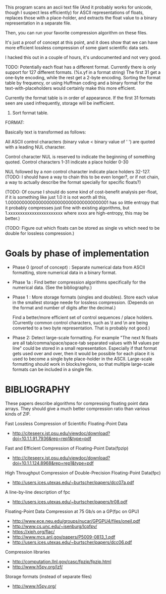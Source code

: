 This program scans an ascii text file (And it probably works for unicode, though I suspect less efficiently) for ASCII representations of floats, replaces those with a place-holder, and extracts the float value to a binary representation in a separate file.

Then, you can run your favorite compression algorithm on these files.

It's just a proof of concept at this point, and it does show that we can have more efficient lossless compression of some giant scientific data sets.

I hacked this out in a couple of hours, it's undocumented and not very good.

TODO:
Potentially each float has a different format. Currently there is only support for 127 different formats. (%x.yf in a format string) The first 31 get a one-byte encoding, while the rest get a 2-byte encoding. Sorting the format table by frequency, or using Huffman coding and a binary format for the text-with-placeholders would certainly make this more efficient.

Currently the format table is in order of appearance. If the first 31 formats seen are used infrequently, storage will be inefficient.

1) Sort format table.

FORMAT:

Basically text is transformed as follows:

All ASCII control characters (binary value < binary value of ' ') are quoted with a leading NUL character.

Control character NUL is reserved to indicate the beginning of something quoted.
Control characters 1-31 indicate a place holder 0-30

NUL followed by a _non_ control character indicate place holders 32-127.
(TODO: I should have a way to chain this to be even longer?, or if not chain, a way to actually describe the format specially for specific floats?)

(TODO: Of course I should do some kind of cost-benefit analysis per-float, if it is something like just 1.0 it is not worth all this, 1.0000000000000000000000000000000000001 has so little entropy that it probably compresses just fine with existing algorithms, but 1.xxxxxxxxxxxxxxxxxxxxxxx where xxxx are high-entropy, this may be better.)

(TODO: Figure out which floats can be stored as single vs which need to be double for lossless compression.)

Goals by phase of implementation
===============================

- Phase 0 (proof of concept) : 
	Separate numerical data from ASCII formatting, store numerical data in a binary format.

- Phase 1a : 
	Find better compression algorithms specifically for the numerical data. (See the bibliography.)

- Phase 1 :
	More storage formats (singles and doubles). Store each value in the smallest storage neede for lossless compression. (Depends on the format and number of digits after the decimal.)
	
	Find a better/more efficient set of control sequences / place holders. (Currently common control characters, such as \t and \n are being converted to a two byte representation. That is probably not good.)

- Phase 2:
	Detect large-scale formatting. For example "The next N floats are all tab/comma/space/space-tab separated values with M values per line" could be stored in a small representation. Especially if that format gets used over and over, then it would be possible for each place it is used to become a single byte place-holder in the ASCII.
	Large-scale formatting should work in blocks/regions, so that multiple large-scale formats can be included in a single file.

BIBLIOGRAPHY
===========
These papers describe algorithms for compressing floating point data arrays. They should give a much better compression ratio than various kinds of ZIP.

Fast Lossless Compression of Scientific Floating-Point Data
- http://citeseerx.ist.psu.edu/viewdoc/download?doi=10.1.1.91.7936&rep=rep1&type=pdf

Fast and Efficient Compression of Floating-Point Data(fpzip)
- http://citeseerx.ist.psu.edu/viewdoc/download?doi=10.1.1.124.8968&rep=rep1&type=pdf

High Throughput Compression of Double-Precision Floating-Point Data(fpc)
- http://users.ices.utexas.edu/~burtscher/papers/dcc07a.pdf

A line-by-line description of fpc
- http://users.ices.utexas.edu/~burtscher/papers/tr08.pdf

Floating-Point Data Compression at 75 Gb/s on a GP(fpc on GPU)
- http://www.ece.neu.edu/groups/nucar/GPGPU4/files/oneil.pdf
- http://www.cs.unc.edu/~isenburg/lcpfpv/
- https://xiph.org/flac/
- http://www.mcs.anl.gov/papers/P5009-0813_1.pdf
- http://users.ices.utexas.edu/~burtscher/papers/dcc06.pdf

Compression libraries

- http://computation.llnl.gov/casc/fpzip/fpzip.html
- http://www.h5py.org/lzf/

Storage formats (instead of separate files)
- http://www.h5py.org/
